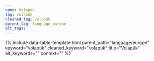 ```yaml
---
name: Volapük
tag: volapük
cleaned_tag: volapük
parent_tag: language_europe
alt_tags: 
---
```


{% include data-table-template.html 
  parent_path="language/europe" 
  keyword="volapük" 
  cleaned_keyword="volapük" 
  title="Volapük"
  alt_keywords=""
  context=""
%}

